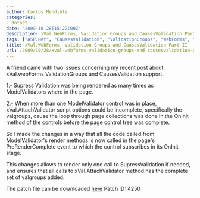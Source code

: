 ```yaml
---
author: Carlos Mendible
categories:
- dotnet
date: "2009-10-28T15:22:00Z"
description: xVal.WebForms, Validation Groups and CausesValidation Part II
tags: ["ASP.Net", "CausesValidation", "ValidationGroups", "WebForms", "xVal"]
title: xVal.WebForms, Validation Groups and CausesValidation Part II
url: /2009/10/28/xval-webforms-validation-groups-and-causesvalidation-part-ii/
---
```

A friend came with two issues concerning my recent post about xVal.webForms ValidationGroups and CausesValidation support.

1.- Supress Validation was being rendered as many times as ModelValidators where in the page.
  
2.- When more than one ModelValidator control was in place, xVal.AttachValidator script options could be incomplete, specifically the valgroups, cause the loop through page collections was done in the OnInit method of the controls before the page control tree was complete.

So I made the changes in a way that all the code called from ModelValidator's render methods is now called in the page's PreRenderComplete event to which the control subscribes in its OnInit stage.

This changes allows to render only one call to SupressValidation if needed, and ensures that all calls to xVal.AttachValidator method has the complete set of valgroups added.

The patch file can be downloaded [here](http://xvalwebforms.codeplex.com/SourceControl/PatchList.aspx) Patch ID: 4250